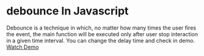 # debounce In Javascript
Debounce is a technique in which, no matter how many times the user fires the event, the main function will be executed only after user stop interaction in a given time interval.
You can change the delay time and check in demo.
[Watch Demo](https://stackblitz.com/edit/web-platform-fc6lan?file=index.html,js%2FthrottleFn.js,js%2Fsearch.js)


